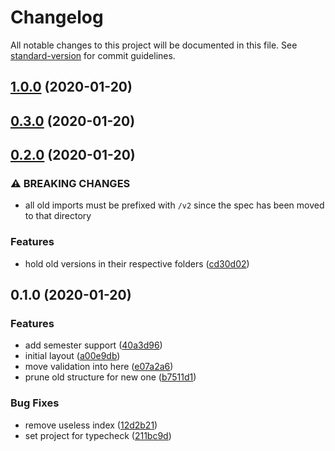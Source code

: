 # Changelog

All notable changes to this project will be documented in this file. See [standard-version](https://github.com/conventional-changelog/standard-version) for commit guidelines.

## [1.0.0](https://github.com/whsha/classes/compare/v0.3.0...v1.0.0) (2020-01-20)

## [0.3.0](https://github.com/whsha/classes/compare/v0.2.0...v0.3.0) (2020-01-20)

## [0.2.0](https://github.com/whsha/classes/compare/v0.1.0...v0.2.0) (2020-01-20)


### ⚠ BREAKING CHANGES

* all old imports must be prefixed with `/v2` since the spec has been moved to that directory

### Features

* hold old versions in their respective folders ([cd30d02](https://github.com/whsha/classes/commit/cd30d0265425b854cb3e5c83c4aaf5801aba86f0))

## 0.1.0 (2020-01-20)


### Features

* add semester support ([40a3d96](https://github.com/whsha/classes/commit/40a3d9636ae7c684ba217c469d84a5c0492bd240))
* initial layout ([a00e9db](https://github.com/whsha/classes/commit/a00e9db7bd1fae48ec7c8d53cd9d8f3730ff3ba2))
* move validation into here ([e07a2a6](https://github.com/whsha/classes/commit/e07a2a6e5ff39b70dea1f12d67e13e3aa07f8505))
* prune old structure for new one ([b7511d1](https://github.com/whsha/classes/commit/b7511d1bd3d5a54d00ef90a44f2fb9b079f11e52))


### Bug Fixes

* remove useless index ([12d2b21](https://github.com/whsha/classes/commit/12d2b212481c086560c73c5ab0570697720aad9d))
* set project for typecheck ([211bc9d](https://github.com/whsha/classes/commit/211bc9d15dacd37123d0656f534576e3d558f722))

